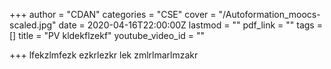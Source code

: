 +++
author = "CDAN"
categories = "CSE"
cover = "/Autoformation_moocs-scaled.jpg"
date = 2020-04-16T22:00:00Z
lastmod = ""
pdf_link = ""
tags = []
title = "PV kldekflzekf"
youtube_video_id = ""

+++
lfekzlmfezk ezkrlezkr lek zmlrlmarlmzakr 